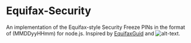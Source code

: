# Equifax-Security

An implementation of the Equifax-style Security Freeze PINs in the format of (MMDDyyHHmm) for node.js. Inspired by [EquifaxGuid](https://github.com/abock/EquifaxGuid) and ![alt-text](https://pbs.twimg.com/media/DJUGlMfVYAAOs9i.jpg:large).

